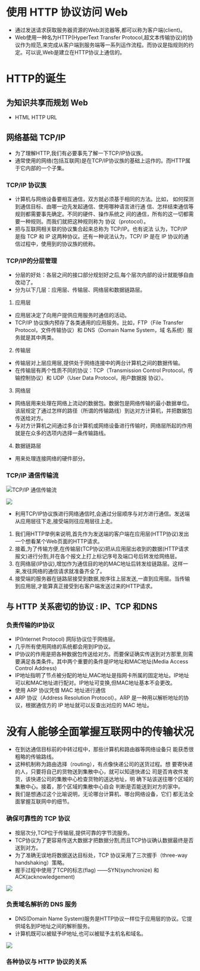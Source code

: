 # 使用 HTTP 协议访问 Web
* 通过发送请求获取服务器资源的Web浏览器等,都可以称为客户端(client)。
* Web使用一种名为HTTP(HyperText Transfer Protocol,超文本传输协议)的协议作为规范,来完成从客户端到服务端等一系列运作流程。而协议是指规则的约定。可以说,Web是建立在HTTP协议上通信的。
# HTTP的诞生
## 为知识共享而规划 Web
* HTML  HTTP  URL
## 网络基础 TCP/IP
* 为了理解HTTP,我们有必要事先了解一下TCP/IP协议族。
* 通常使用的网络(包括互联网)是在TCP/IP协议族的基础上运作的。而HTTP属于它内部的一个子集。
### TCP/IP 协议族
* 计算机与网络设备要相互通信，双方就必须基于相同的方法。比如，
  如何探测到通信目标、由哪一边先发起通信、使用哪种语言进行通
  信、怎样结束通信等规则都需要事先确定。不同的硬件、操作系统之
  间的通信，所有的这一切都需要一种规则。而我们就把这种规则称为
  协议（protocol）。
* 把与互联网相关联的协议集合起来总称为 TCP/IP。也有说法
  认为，TCP/IP 是指 TCP 和 IP 这两种协议。还有一种说法认为，TCP/
  IP 是在 IP 协议的通信过程中，使用到的协议族的统称。
### TCP/IP的分层管理
* 分层的好处：各层之间的接口部分规划好之后,每个层次内部的设计就能够自由改动了。
* 分为以下几层：应用层、传输层、网络层和数据链路层。
1. 应用层
* 应用层决定了向用户提供应用服务时通信的活动。
* TCP/IP 协议族内预存了各类通用的应用服务。比如，FTP（File
  Transfer Protocol，文件传输协议）和 DNS（Domain Name System，域
  名系统）服务就是其中两类。
2. 传输层
* 传输层对上层应用层,提供处于网络连接中的两台计算机之间的数据传输。
* 在传输层有两个性质不同的协议：TCP（Transmission Control
  Protocol，传输控制协议）和 UDP（User Data Protocol，用户数据报
  协议）。
3. 网络层
* 网络层用来处理在网络上流动的数据包。数据包是网络传输的最小数据单位。该层规定了通过怎样的路径（所谓的传输路线）到达对方计算机，并把数据包传送给对方。
* 与对方计算机之间通过多台计算机或网络设备进行传输时，网络层所起的作用就是在众多的选项内选择一条传输路线。
4. 数据链路层
* 用来处理连接网络的硬件部分。
### TCP/IP 通信传输流
![TCP/IP 通信传输流](https://raw.githubusercontent.com/1391020381/Web-Foundation/master/articles/HTTP%E3%80%81TCP%E3%80%81IP/img/TCP%E3%80%81IP%E9%80%9A%E4%BF%A1%E4%BC%A0%E8%BE%93%E6%B5%81.png)

![](https://raw.githubusercontent.com/1391020381/Web-Foundation/master/articles/HTTP%E3%80%81TCP%E3%80%81IP/img/encapsulate.png)
* 利用TCP/IP协议族进行网络通信时,会通过分层顺序与对方进行通信。发送端从应用层往下走,接受端则往应用层往上走。
1. 我们用HTTP举例来说明,首先作为发送端的客户端在应用层(HTTP协议)发出一个想看某个Web页面的HTTP请求。
2. 接着,为了传输方便,在传输层(TCP协议)把从应用层出收到的数据(HTTP请求报文)进行分割,并在各个报文上打上标记序号及端口号后转发给网络层。
3. 在网络层(IP协议),增加作为通信目的地的MAC地址后转发给链路层。这样一来,发往网络的通信请求就准备齐全了。
4. 接受端的服务器在链路层接受到数据,按序往上层发送,一直到应用层。当传输到应用层,才能算真正接受到右客户端发送过来的HTTP请求。
## 与 HTTP 关系密切的协议 : IP、TCP 和DNS
### 负责传输的IP协议
* IP(Internet Protocol) 网际协议位于网络层。
* 几乎所有使用网络的系统都会用到IP协议。
* IP协议的作用是把各种数据包传送给对方。而要保证确实传送到对方那里,则需要满足各类条件。其中两个重要的条件是IP地址和MAC地址(Media Access Control Address)
* IP地址指明了节点被分配的地址,MAC地址是指网卡所属的固定地址。IP地址可以和MAC地址进行配对。IP地址可变换,但MAC地址基本不会更改。
* 使用 ARP 协议凭借 MAC 地址进行通信
* ARP 协议（Address Resolution Protocol）。ARP 是一种用以解析地址的协议，根据通信方的 IP 地址就可以反查出对应的 MAC 地址。
# 没有人能够全面掌握互联网中的传输状况
* 在到达通信目标前的中转过程中，那些计算机和路由器等网络设备只
  能获悉很粗略的传输路线。
* 这种机制称为路由选择（routing），有点像快递公司的送货过程。想
  要寄快递的人，只要将自己的货物送到集散中心，就可以知道快递公
  司是否肯收件发货，该快递公司的集散中心检查货物的送达地址，明
  确下站该送往哪个区域的集散中心。接着，那个区域的集散中心自会
  判断是否能送到对方的家中。
* 我们是想通过这个比喻说明，无论哪台计算机、哪台网络设备，它们
  都无法全面掌握互联网中的细节。
###  确保可靠性的 TCP 协议
* 按层次分,TCP位于传输层,提供可靠的字节流服务。
* TCP协议为了更容易传送大数据才把数据分割,而且TCP协议确认数据最终是否送到对方。
* 为了准确无误地将数据送达目标处，TCP 协议采用了三次握手（three-way handshaking）策略。
* 握手过程中使用了TCP的标志(flag) ——SYN(synchronize) 和ACK(acknowledgement)

![](https://raw.githubusercontent.com/1391020381/Web-Foundation/master/articles/HTTP%E3%80%81TCP%E3%80%81IP/img/TCP%E4%B8%89%E6%AC%A1%E6%8F%A1%E6%89%8B.png)
### 负责域名解析的 DNS 服务
* DNS(Domain Name System)服务是HTTP协议一样位于应用层的协议。它提供域名到IP地址之间的解析服务。
* 计算机既可以被赋予IP地址,也可以被赋予主机名和域名。

![](https://raw.githubusercontent.com/1391020381/Web-Foundation/master/articles/HTTP%E3%80%81TCP%E3%80%81IP/img/DSN%E6%9C%8D%E5%8A%A1.png)

### 各种协议与 HTTP 协议的关系